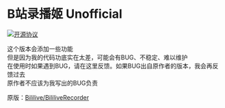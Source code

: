 # B站录播姬 Unofficial
[![开源协议](https://img.shields.io/github/license/Bililive/BililiveRecorder.svg?label=开源协议)](#)
  
这个版本会添加一些功能  
但是因为我的代码功底实在太差，可能会有BUG、不稳定、难以维护  
在使用时如果遇到BUG，请在这里反馈。如果BUG出自原作者的版本，我会再反馈过去  
原作者不应该为我写出的BUG负责  
  
原版：[Bililive/BililiveRecorder](https://github.com/Bililive/BililiveRecorder)
